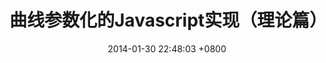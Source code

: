 ---
layout: post
title: "曲线参数化的Javascript实现（理论篇）"
date: 2014-01-30 22:48:03 +0800
comments: true
categories: [javascript, computer graph]
---